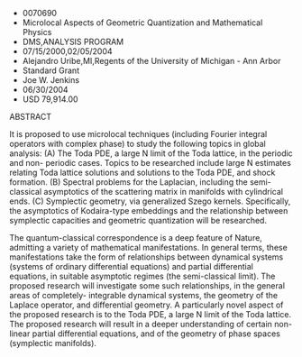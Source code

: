 
* 0070690
* Microlocal Aspects of Geometric Quantization and Mathematical Physics
* DMS,ANALYSIS PROGRAM
* 07/15/2000,02/05/2004
* Alejandro Uribe,MI,Regents of the University of Michigan - Ann Arbor
* Standard Grant
* Joe W. Jenkins
* 06/30/2004
* USD 79,914.00

ABSTRACT

It is proposed to use microlocal techniques (including Fourier integral
operators with complex phase) to study the following topics in global analysis:
(A) The Toda PDE, a large N limit of the Toda lattice, in the periodic and non-
periodic cases. Topics to be researched include large N estimates relating Toda
lattice solutions and solutions to the Toda PDE, and shock formation. (B)
Spectral problems for the Laplacian, including the semi-classical asymptotics of
the scattering matrix in manifolds with cylindrical ends. (C) Symplectic
geometry, via generalized Szego kernels. Specifically, the asymptotics of
Kodaira-type embeddings and the relationship between symplectic capacities and
geometric quantization will be researched.

The quantum-classical correspondence is a deep feature of Nature, admitting a
variety of mathematical manifestations. In general terms, these manifestations
take the form of relationships between dynamical systems (systems of ordinary
differential equations) and partial differential equations, in suitable
asymptotic regimes (the semi-classical limit). The proposed research will
investigate some such relationships, in the general areas of completely-
integrable dynamical systems, the geometry of the Laplace operator, and
differential geometry. A particularly novel aspect of the proposed research is
to the Toda PDE, a large N limit of the Toda lattice. The proposed research will
result in a deeper understanding of certain non-linear partial differential
equations, and of the geometry of phase spaces (symplectic manifolds).
